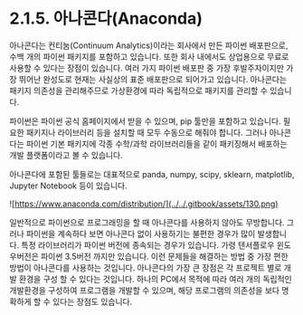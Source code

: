 # 2.1.5.    아나콘다\(Anaconda\)

  
아나콘다는 컨티눔\(Continuum Analytics\)이라는 회사에서 만든 파이썬 배포판으로, 수백 개의 파이썬 패키지를 포함하고 있습니다. 또한 회사 내에서도 상업용으로 무료로 사용할 수 있다는 장점이 있습니다. 여러 가지 파이썬 배포판 중 가장 후발주자이지만 가장 뛰어난 완성도로 현재는 사실상의 표준 배포판으로 되어가고 있습니다. 아나콘다는 패키지 의존성을 관리해주므로 가상환경에 따라 독립적으로 패키지를 관리할 수 있습니다.

파이썬은 파이썬 공식 홈페이지에서 받을 수 있으며, pip 툴만을 포함하고 있습니다. 필요한 패키지나 라이브러리 등을 설치할 때 모두 수동으로 해줘야 합니다. 그러나 아나콘다는 파이썬 기본 패키지에 각종 수학/과학 라이브러리들을 같이 패키징해서 배포하는 개발 플랫폼이라고 볼 수 있습니다.

아나콘다에 포함된 툴들로는 대표적으로 panda, numpy, scipy, sklearn, matplotlib, Jupyter Notebook 등이 있습니다.

![https://www.anaconda.com/distribution/](../../.gitbook/assets/130.png)

일반적으로 파이썬으로 프로그래밍을 할 때 아나콘다를 사용하지 않아도 무방합니다. 그러나 파이썬을 계속하다 보면 아나콘다 없이 사용하기는 불편한 경우가 많이 발생합니다. 특정 라이브러리가 파이썬 버전에 종속되는 경우가 있습니다. 가령 텐서플로우 윈도우버전은 파이썬 3.5버전 까지만 있습니다. 이런 문제들을 해결하는 방법 중 가장 편한 방법이 아나콘다를 사용하는 것입니다. 아나콘다의 가장 큰 장점은 각 프로젝트 별로 개발 환경을 구성 할 수 있다는 것입니다. 하나의 PC에서 목적에 따라 여러 개의 독립적인 개발환경을 구성하여 프로그램을 개발할 수 있으며, 해당 프로그램의 의존성을 보다 명확하게 할 수 있다는 장점도 있습니다.

